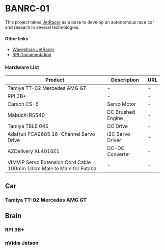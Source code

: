 # **BANRC-01**

This project takes [JetRacer](https://github.com/NVIDIA-AI-IOT/jetracer) as a base to develop an autonomous race car and reseach in several technologies.

#### Other links
 - [Waveshare JetRacer](https://www.waveshare.com/wiki/JetRacer_AI_Kit)
 - [RPI Documentation](https://www.raspberrypi.com/documentation)

### Hardware List

| Product                                           | Description          | URL |
| -                                                 | -                    | -   |
| Tamiya TT-02 Mercedes AMG GT                      | -                    | -   |
| RPI 3B+                                           | -                    | -   |
| Carson CS-6                                       | Servo Motor          | -   |
| Mabuchi RS540                                     | DC Brushed Engine    | -   |
| Tamiya TBLE 04S                                   | DC Drive             | -   |
| Adafruit PCA9685 16-Channel Servo Drive           | I2C Servo Driver     | -   |
| AZDelivery XL4016E1                               | DC-DC Converter      | -   |
| VIMVIP Servo Extension Cord Cable 100mm 10cm Male to Male for Futaba | - | -   |

## Car

### Tamiya TT-02 Mercedes AMG GT

## Brain

### RPI 3B+

### nVidia Jetson